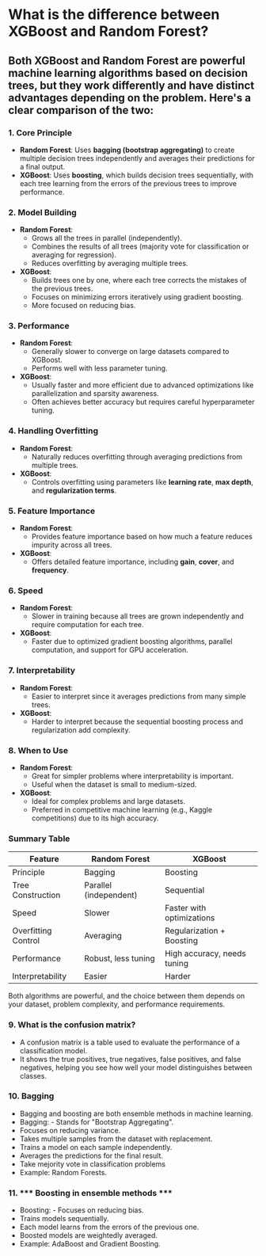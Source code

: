 # What is the difference between XGBoost and Random Forest?
## Both **XGBoost** and **Random Forest** are powerful machine learning algorithms based on decision trees, but they work differently and have distinct advantages depending on the problem. Here's a clear comparison of the two:

### 1. **Core Principle**
   - **Random Forest**: Uses **bagging (bootstrap aggregating)** to create multiple decision trees independently and averages their predictions for a final output.
   - **XGBoost**: Uses **boosting**, which builds decision trees sequentially, with each tree learning from the errors of the previous trees to improve performance.

### 2. **Model Building**
   - **Random Forest**:
     - Grows all the trees in parallel (independently).
     - Combines the results of all trees (majority vote for classification or averaging for regression).
     - Reduces overfitting by averaging multiple trees.
   - **XGBoost**:
     - Builds trees one by one, where each tree corrects the mistakes of the previous trees.
     - Focuses on minimizing errors iteratively using gradient boosting.
     - More focused on reducing bias.

### 3. **Performance**
   - **Random Forest**:
     - Generally slower to converge on large datasets compared to XGBoost.
     - Performs well with less parameter tuning.
   - **XGBoost**:
     - Usually faster and more efficient due to advanced optimizations like parallelization and sparsity awareness.
     - Often achieves better accuracy but requires careful hyperparameter tuning.

### 4. **Handling Overfitting**
   - **Random Forest**:
     - Naturally reduces overfitting through averaging predictions from multiple trees.
   - **XGBoost**:
     - Controls overfitting using parameters like **learning rate**, **max depth**, and **regularization terms**.

### 5. **Feature Importance**
   - **Random Forest**:
     - Provides feature importance based on how much a feature reduces impurity across all trees.
   - **XGBoost**:
     - Offers detailed feature importance, including **gain**, **cover**, and **frequency**.

### 6. **Speed**
   - **Random Forest**:
     - Slower in training because all trees are grown independently and require computation for each tree.
   - **XGBoost**:
     - Faster due to optimized gradient boosting algorithms, parallel computation, and support for GPU acceleration.

### 7. **Interpretability**
   - **Random Forest**:
     - Easier to interpret since it averages predictions from many simple trees.
   - **XGBoost**:
     - Harder to interpret because the sequential boosting process and regularization add complexity.

### 8. **When to Use**
   - **Random Forest**:
     - Great for simpler problems where interpretability is important.
     - Useful when the dataset is small to medium-sized.
   - **XGBoost**:
     - Ideal for complex problems and large datasets.
     - Preferred in competitive machine learning (e.g., Kaggle competitions) due to its high accuracy.

### Summary Table

| Feature                | Random Forest           | XGBoost                        |
|------------------------|-------------------------|---------------------------------|
| Principle              | Bagging                | Boosting                       |
| Tree Construction      | Parallel (independent) | Sequential                     |
| Speed                  | Slower                 | Faster with optimizations      |
| Overfitting Control    | Averaging              | Regularization + Boosting      |
| Performance            | Robust, less tuning    | High accuracy, needs tuning    |
| Interpretability       | Easier                 | Harder                         |

Both algorithms are powerful, and the choice between them depends on your dataset, problem complexity, and performance requirements.

### 9. **What is the confusion matrix?**
   - A confusion matrix is a table used to evaluate the performance of a classification model.
   - It shows the true positives, true negatives, false positives, and false negatives, helping you see how well your model distinguishes between classes.

### 10. **Bagging**
- Bagging and boosting are both ensemble methods in machine learning.
- Bagging: - Stands for "Bootstrap Aggregating".
- Focuses on reducing variance.
- Takes multiple samples from the dataset with replacement.
- Trains a model on each sample independently.
- Averages the predictions for the final result.
- Take mejority vote in classification problems
- Example: Random Forests.
  
### 11. *** Boosting in ensemble methods ***
- Boosting: - Focuses on reducing bias.
- Trains models sequentially.
- Each model learns from the errors of the previous one.
- Boosted models are weightedly averaged.
- Example: AdaBoost and Gradient Boosting.


